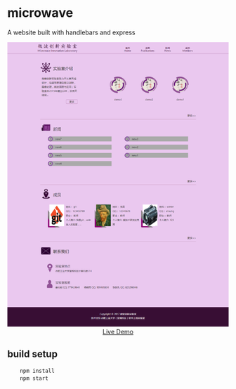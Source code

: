 # microwave

A website built with handlebars and express

<p align="center">
  <a href="http://www.yeahz.cn:3450" target="_blank">
    <img src="https://raw.githubusercontent.com/yeahzgit/microwave/master/web.png" width="700px">
    <br>
    Live Demo
  </a>
</p>

## build setup 
``` bash
	npm install
	npm start
```